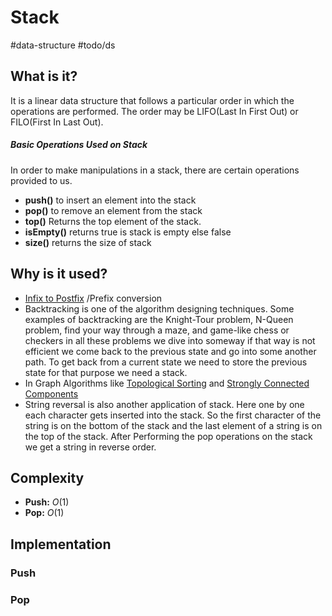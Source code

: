 # Stack
#data-structure #todo/ds
## What is it?
It is a linear data structure that follows a particular order in which the operations are performed. The order may be LIFO(Last In First Out) or FILO(First In Last Out).

##### Basic Operations Used on Stack
In order to make manipulations in a stack, there are certain operations provided to us.
-   **push()** to insert an element into the stack
-   **pop()** to remove an element from the stack
-   **top()** Returns the top element of the stack.
-   **isEmpty()** returns true is stack is empty else false
-   **size()** returns the size of stack

## Why is it used?
-   [Infix to Postfix](https://www.geeksforgeeks.org/stack-set-2-infix-to-postfix/) /Prefix conversion
-   Backtracking is one of the algorithm designing techniques. Some examples of backtracking are the Knight-Tour problem, N-Queen problem, find your way through a maze, and game-like chess or checkers in all these problems we dive into someway if that way is not efficient we come back to the previous state and go into some another path. To get back from a current state we need to store the previous state for that purpose we need a stack.
-   In Graph Algorithms like [Topological Sorting](https://www.geeksforgeeks.org/topological-sorting/) and [Strongly Connected Components](https://www.geeksforgeeks.org/strongly-connected-components/)
-   String reversal is also another application of stack. Here one by one each character gets inserted into the stack. So the first character of the string is on the bottom of the stack and the last element of a string is on the top of the stack. After Performing the pop operations on the stack we get a string in reverse order.

## Complexity
- **Push:** $O(1)$
- **Pop:** $O(1)$

## Implementation
### Push
### Pop

